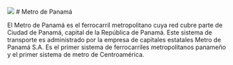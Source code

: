 <img src="![Metro_de_Panama_Logo](https://user-images.githubusercontent.com/65883974/155825085-ccb4e896-91c9-4ec2-9231-92a783876bfe.svg)" />
# Metro de Panamá

El Metro de Panamá es el ferrocarril metropolitano cuya red cubre parte de Ciudad de Panamá, capital de la República de Panamá. Este sistema de transporte es administrado por la empresa de capitales estatales Metro de Panamá S.A. Es el primer sistema de ferrocarriles metropolitanos panameño y el primer sistema de metro de Centroamérica. 

